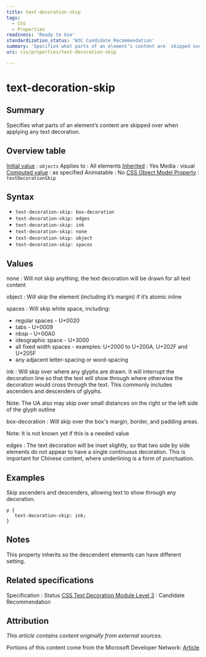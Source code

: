 ```yaml
---
title: text-decoration-skip
tags:
  - CSS
  - Properties
readiness: 'Ready to Use'
standardization_status: 'W3C Candidate Recommendation'
summary: 'Specifies what parts of an element’s content are  skipped over when applying any text decoration.'
uri: css/properties/text-decoration-skip

---
```

# text-decoration-skip

## Summary

Specifies what parts of an element’s content are skipped over when applying any text decoration.

## Overview table

[Initial value](/css/concepts/initial_value)
:   `objects`
Applies to
:   All elements
[Inherited](/css/concepts/inherited)
:   Yes
Media
:   visual
[Computed value](/css/concepts/computed_value)
:   as specified
Animatable
:   No
[CSS Object Model Property](/css/concepts/cssom)
:   `textDecorationSkip`

## Syntax

-   `text-decoration-skip: box-decoration`
-   `text-decoration-skip: edges`
-   `text-decoration-skip: ink`
-   `text-decoration-skip: none`
-   `text-decoration-skip: object`
-   `text-decoration-skip: spaces`

## Values

none
:   Will not skip anything; the text decoration will be drawn for all text content

object
:   Will skip the element (including it’s margin) if it’s atomic inline

spaces
:   Will skip white space, including:

-   regular spaces - U+0020
-   tabs - U+0009
-   nbsp - U+00A0
-   ideographic space - U+3000
-   all fixed width spaces - examples: U+2000 to U+200A, U+202F and U+205F
-   any adjacent letter-spacing or word-spacing

ink
:   Will skip over where any glyphs are drawn. It will interrupt the decoration line so that the text will show through where otherwise the decoration would cross through the text. This commonly includes ascenders and descenders of glyphs.

Note: The UA also may skip over small distances on the right or the left side of the glyph outline

box-decoration
:   Will skip over the box's margin, border, and padding areas.

Note: It is not known yet if this is a needed value

edges
:   The text decoration will be inset slightly, so that two side by side elements do not appear to have a single continuous decoration. This is important for Chinese content, where underlining is a form of punctuation.

## Examples

Skip ascenders and descenders, allowing text to show through any decoration.

``` {.css}
p {
   text-decoration-skip: ink;
}
```

## Notes

This property inherits so the descendent elements can have different setting.

## Related specifications

Specification
:   Status
[CSS Text Decoration Module Level 3](http://www.w3.org/TR/css-text-decor-3/)
:   Candidate Recommendation

## Attribution

*This article contains content originally from external sources.*

Portions of this content come from the Microsoft Developer Network: [Article](http://msdn.microsoft.com/en-us/library/gg721763(v=expression.40).aspx)

